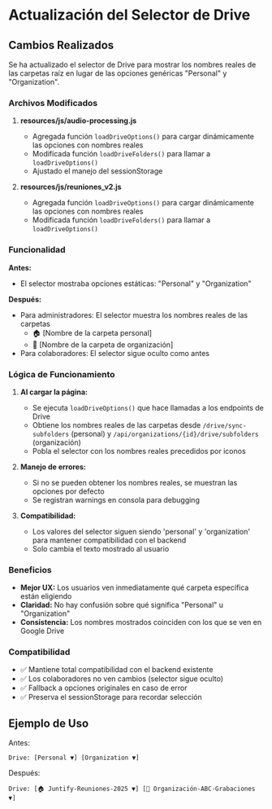 # Actualización del Selector de Drive

## Cambios Realizados

Se ha actualizado el selector de Drive para mostrar los nombres reales de las carpetas raíz en lugar de las opciones genéricas "Personal" y "Organization".

### Archivos Modificados

1. **resources/js/audio-processing.js**
   - Agregada función `loadDriveOptions()` para cargar dinámicamente las opciones con nombres reales
   - Modificada función `loadDriveFolders()` para llamar a `loadDriveOptions()`
   - Ajustado el manejo del sessionStorage

2. **resources/js/reuniones_v2.js**
   - Agregada función `loadDriveOptions()` para cargar dinámicamente las opciones con nombres reales
   - Modificada función `loadDriveFolders()` para llamar a `loadDriveOptions()`

### Funcionalidad

**Antes:**
- El selector mostraba opciones estáticas: "Personal" y "Organization"

**Después:**
- Para administradores: El selector muestra los nombres reales de las carpetas
  - 🏠 [Nombre de la carpeta personal]
  - 🏢 [Nombre de la carpeta de organización]
- Para colaboradores: El selector sigue oculto como antes

### Lógica de Funcionamiento

1. **Al cargar la página:**
   - Se ejecuta `loadDriveOptions()` que hace llamadas a los endpoints de Drive
   - Obtiene los nombres reales de las carpetas desde `/drive/sync-subfolders` (personal) y `/api/organizations/{id}/drive/subfolders` (organización)
   - Pobla el selector con los nombres reales precedidos por iconos

2. **Manejo de errores:**
   - Si no se pueden obtener los nombres reales, se muestran las opciones por defecto
   - Se registran warnings en consola para debugging

3. **Compatibilidad:**
   - Los valores del selector siguen siendo 'personal' y 'organization' para mantener compatibilidad con el backend
   - Solo cambia el texto mostrado al usuario

### Beneficios

- **Mejor UX:** Los usuarios ven inmediatamente qué carpeta específica están eligiendo
- **Claridad:** No hay confusión sobre qué significa "Personal" u "Organization"
- **Consistencia:** Los nombres mostrados coinciden con los que se ven en Google Drive

### Compatibilidad

- ✅ Mantiene total compatibilidad con el backend existente
- ✅ Los colaboradores no ven cambios (selector sigue oculto)
- ✅ Fallback a opciones originales en caso de error
- ✅ Preserva el sessionStorage para recordar selección

## Ejemplo de Uso

Antes: 
```
Drive: [Personal ▼] [Organization ▼]
```

Después:
```
Drive: [🏠 Juntify-Reuniones-2025 ▼] [🏢 Organización-ABC-Grabaciones ▼]
```
